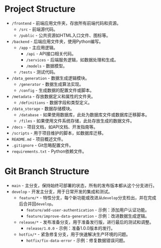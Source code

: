 # Project Structure

- `/frontend` - 前端应用文件夹，存放所有前端代码和资源。
  - `/src` - 前端源代码。
  - `/public` - 公共资源如HTML入口文件、图标等。
- `/backend` - 后端应用文件夹，使用Python编写。
  - `/app` - 主应用逻辑。
    - `/api` - API接口相关代码。
    - `/services` - 后端服务逻辑，如数据处理和生成。
    - `/models` - 数据模型。
  - `/tests` - 测试代码。
- `/data_generation` - 数据生成逻辑模块。
  - `/generator` - 数据生成算法实现。
  - `/config` - 生成数据的配置文件或脚本。
- `/metadata` - 存放数据定义和属性的文件夹。
  - `/definitions` - 数据字段和类型定义。
- `/data_storage` - 数据存储模块。
  - `/database` - 如果使用数据库，此处为数据库文件或数据库迁移脚本。
  - `/files` - 如果使用文件系统存储，此处存放生成的数据文件。
- `/docs` - 项目文档，如API文档、开发指南等。
- `/scripts` - 用于项目维护的脚本，如数据库迁移。
- `README.md` - 项目概述文件。
- `.gitignore` - Git忽略配置文件。
- `requirements.txt` - Python依赖文件。




# Git Branch Structure

- `main` - 主分支，保持始终可部署的状态，所有的发布版本都从这个分支进行。
- `develop` - 开发主分支，用于日常开发的集成和测试。
  - `feature/*` - 特性分支，每个新功能或改进从`develop`分支检出，并在完成后合并回`develop`。
    - `feature/add-user-authentication` - 示例：添加用户认证功能。
    - `feature/improve-data-generation` - 示例：改进数据生成逻辑。
  - `release/*` - 发布准备分支，用于准备发行版，进行最后的测试和调整。
    - `release/1.0.0` - 示例：准备1.0.0版本的发行。
  - `hotfix/*` - 紧急修复分支，用于快速解决生产环境的问题。
    - `hotfix/fix-data-error` - 示例：修复数据错误问题。